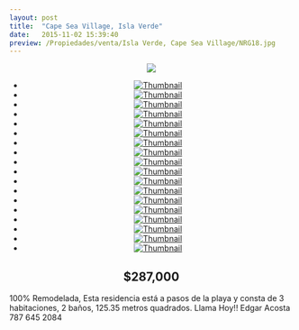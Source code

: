 ```yaml
---
layout: post
title:  "Cape Sea Village, Isla Verde"
date:   2015-11-02 15:39:40
preview: /Propiedades/venta/Isla Verde, Cape Sea Village/NRG18.jpg
---
```


<center>
	<div class="mainImg">
		<img src="/Edweb/Propiedades/venta/Isla Verde, Cape Sea Village/NRG18.jpg" class="custom">
	</div>
	<!--aqui comienza las fotos pequeñas -->
	<ul class="thumbnails">
	  <li>
	    <a href="/Edweb/Propiedades/venta/Isla Verde, Cape Sea Village/NRG18.jpg">
	      <img class="tumbnails" src="/Edweb/Propiedades/venta/Isla Verde, Cape Sea Village/NRG18.jpg" alt="Thumbnail">
	    </a>
	  </li>
	  <li>
	    <a href="/Edweb/Propiedades/venta/Isla Verde, Cape Sea Village/NRG1.jpg">
	      <img class="tumbnails" src="/Edweb/Propiedades/venta/Isla Verde, Cape Sea Village/NRG1.jpg" alt="Thumbnail">
	    </a>
	  </li>
	  <li>
	    <a href="/Edweb/Propiedades/venta/Isla Verde, Cape Sea Village/NRG2.jpg">
	      <img class="tumbnails" src="/Edweb/Propiedades/venta/Isla Verde, Cape Sea Village/NRG2.jpg" alt="Thumbnail">
	    </a>
	  </li>
	  <li>
	    <a href="/Edweb/Propiedades/venta/Isla Verde, Cape Sea Village/NRG3.jpg">
	      <img class="tumbnails" src="/Edweb/Propiedades/venta/Isla Verde, Cape Sea Village/NRG3.jpg" alt="Thumbnail">
	    </a>
	  </li>
	  <li>
	    <a href="/Edweb/Propiedades/venta/Isla Verde, Cape Sea Village/NRG4.jpg">
	      <img class="tumbnails" src="/Edweb/Propiedades/venta/Isla Verde, Cape Sea Village/NRG4.jpg" alt="Thumbnail">
	    </a>
	  </li>
	  <li>
	    <a href="/Edweb/Propiedades/venta/Isla Verde, Cape Sea Village/NRG5.jpg">
	      <img class="tumbnails" src="/Edweb/Propiedades/venta/Isla Verde, Cape Sea Village/NRG5.jpg" alt="Thumbnail">
	    </a>
	  </li>
	  <li>
	    <a href="/Edweb/Propiedades/venta/Isla Verde, Cape Sea Village/NRG6.jpg">
	      <img class="tumbnails" src="/Edweb/Propiedades/venta/Isla Verde, Cape Sea Village/NRG6.jpg" alt="Thumbnail">
	    </a>
	  </li>
		<li>
	    <a href="/Edweb/Propiedades/venta/Isla Verde, Cape Sea Village/NRG7.jpg">
	      <img class="tumbnails" src="/Edweb/Propiedades/venta/Isla Verde, Cape Sea Village/NRG7.jpg" alt="Thumbnail">
	    </a>
	  </li>
		<li>
	    <a href="/Edweb/Propiedades/venta/Isla Verde, Cape Sea Village/NRG8.jpg">
	      <img class="tumbnails" src="/Edweb/Propiedades/venta/Isla Verde, Cape Sea Village/NRG8.jpg" alt="Thumbnail">
	    </a>
	  </li>
		<li>
	    <a href="/Edweb/Propiedades/venta/Isla Verde, Cape Sea Village/NRG9.jpg">
	      <img class="tumbnails" src="/Edweb/Propiedades/venta/Isla Verde, Cape Sea Village/NRG9.jpg" alt="Thumbnail">
	    </a>
	  </li>
		<li>
	    <a href="/Edweb/Propiedades/venta/Isla Verde, Cape Sea Village/NRG10.jpg">
	      <img class="tumbnails" src="/Edweb/Propiedades/venta/Isla Verde, Cape Sea Village/NRG10.jpg" alt="Thumbnail">
	    </a>
	  </li>
		<li>
	    <a href="/Edweb/Propiedades/venta/Isla Verde, Cape Sea Village/NRG11.jpg">
	      <img class="tumbnails" src="/Edweb/Propiedades/venta/Isla Verde, Cape Sea Village/NRG11.jpg" alt="Thumbnail">
	    </a>
	  </li>
		<li>
	    <a href="/Edweb/Propiedades/venta/Isla Verde, Cape Sea Village/NRG12.jpg">
	      <img class="tumbnails" src="/Edweb/Propiedades/venta/Isla Verde, Cape Sea Village/NRG12.jpg" alt="Thumbnail">
	    </a>
	  </li>
		<li>
	    <a href="/Edweb/Propiedades/venta/Isla Verde, Cape Sea Village/NRG13.jpg">
	      <img class="tumbnails" src="/Edweb/Propiedades/venta/Isla Verde, Cape Sea Village/NRG13.jpg" alt="Thumbnail">
	    </a>
	  </li>
		<li>
	    <a href="/Edweb/Propiedades/venta/Isla Verde, Cape Sea Village/NRG14.jpg">
	      <img class="tumbnails" src="/Edweb/Propiedades/venta/Isla Verde, Cape Sea Village/NRG14.jpg" alt="Thumbnail">
	    </a>
	  </li>
		<li>
	    <a href="/Edweb/Propiedades/venta/Isla Verde, Cape Sea Village/NRG15.jpg">
	      <img class="tumbnails" src="/Edweb/Propiedades/venta/Isla Verde, Cape Sea Village/NRG15.jpg" alt="Thumbnail">
	    </a>
	  </li>
		<li>
	    <a href="/Edweb/Propiedades/venta/Isla Verde, Cape Sea Village/NRG16.jpg">
	      <img class="tumbnails" src="/Edweb/Propiedades/venta/Isla Verde, Cape Sea Village/NRG16.jpg" alt="Thumbnail">
	    </a>
	  </li>
		<li>
	    <a href="/Edweb/Propiedades/venta/Isla Verde, Cape Sea Village/NRG17.jpg">
	      <img class="tumbnails" src="/Edweb/Propiedades/venta/Isla Verde, Cape Sea Village/NRG17.jpg" alt="Thumbnail">
	    </a>
	  </li>
	</ul>
	<script src="https://ajax.googleapis.com/ajax/libs/jquery/1.9.1/jquery.min.js"></script>
	<script type="text/javascript" src="/Edweb/js/jquery.simpleGal.js"></script>
	<script>
		$(document).ready(function () {
			$('.thumbnails').simpleGal({
				mainImage: '.custom'
			});
		});
	</script>
</center>

<center><h2>$287,000</h2></center>

100% Remodelada, Esta residencia está a pasos de la playa y consta de 3 habitaciones, 2 baños, 125.35 metros quadrados. Llama Hoy!! Edgar Acosta 787 645 2084 
